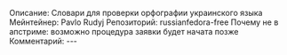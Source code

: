 Описание:             Cловари для проверки орфографии украинского языка
Мейнтейнер:           Pavlo Rudyj
Репозиторий:          russianfedora-free
Почему не в апстриме: возможно процедура заявки будет начата позже
Комментарий:          ---